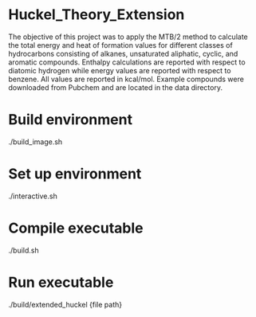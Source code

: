 # Huckel_Theory_Extension

The objective of this project was to apply the MTB/2 method to calculate the total energy and heat of formation values for different classes of hydrocarbons consisting of alkanes, unsaturated aliphatic, cyclic, and aromatic compounds. Enthalpy calculations are reported with respect to diatomic hydrogen while energy values are reported with respect to benzene. All values are reported in kcal/mol. Example compounds were downloaded from Pubchem and are located in the data directory.

# Build environment 
./build_image.sh

# Set up environment
./interactive.sh

# Compile executable 
./build.sh

# Run executable

./build/extended_huckel {file path}
 
 
